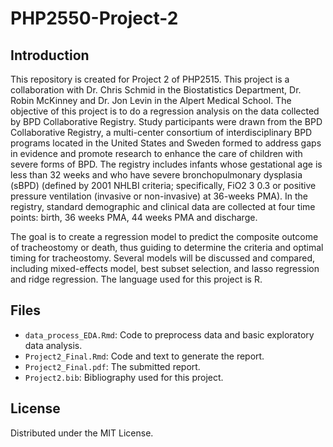 # PHP2550-Project-2
## Introduction
This repository is created for Project 2 of PHP2515. This project is a collaboration with Dr. Chris Schmid in the Biostatistics Department, Dr. Robin McKinney and Dr. Jon Levin in the Alpert Medical School. The objective of this project is to do a regression analysis on the data collected by BPD Collaborative Registry. Study participants were drawn from the BPD Collaborative Registry, a multi-center consortium of interdisciplinary BPD programs located in the United States and Sweden formed to address gaps in evidence and promote research to enhance the care of children with severe forms of BPD. The registry includes infants whose gestational age is less than 32 weeks and who have severe bronchopulmonary dysplasia (sBPD) (defined by 2001 NHLBI criteria; specifically, FiO2 3 0.3 or positive pressure ventilation (invasive or non-invasive) at 36-weeks PMA). In the registry, standard demographic and clinical data are collected at four time points: birth, 36 weeks PMA, 44 weeks PMA and discharge.

The goal is to create a regression model to predict the composite outcome of tracheostomy or death, thus guiding to determine the criteria and optimal timing for tracheostomy. Several models will be discussed and compared, including mixed-effects model, best subset selection, and lasso regression and ridge regression. The language used for this project is R.
## Files
- `data_process_EDA.Rmd`: Code to preprocess data and basic exploratory data analysis.
- `Project2_Final.Rmd`: Code and text to generate the report.
- `Project2_Final.pdf`: The submitted report.
- `Project2.bib`: Bibliography used for this project.

## License
Distributed under the MIT License. 